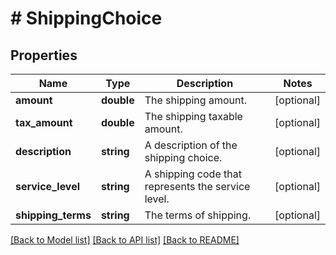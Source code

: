 # # ShippingChoice

## Properties

Name | Type | Description | Notes
------------ | ------------- | ------------- | -------------
**amount** | **double** | The shipping amount. | [optional] 
**tax_amount** | **double** | The shipping taxable amount. | [optional] 
**description** | **string** | A description of the shipping choice. | [optional] 
**service_level** | **string** | A shipping code that represents the service level. | [optional] 
**shipping_terms** | **string** | The terms of shipping. | [optional] 

[[Back to Model list]](../../README.md#documentation-for-models) [[Back to API list]](../../README.md#documentation-for-api-endpoints) [[Back to README]](../../README.md)



